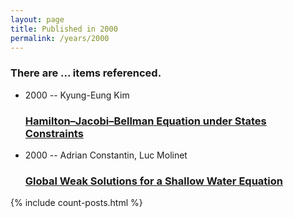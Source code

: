 ```yaml
---
layout: page
title: Published in 2000
permalink: /years/2000
---
```


<h3 id="number-posts">There are ... items referenced.</h3>
<ul class="post-list">

  <li>
    <span class="post-meta">2000 -- Kyung-Eung Kim</span>
    <h3><a class="post-link" href="{{ site.baseurl }}/hamilton-jacobi-bellman-equation-under-states-constraints">Hamilton–Jacobi–Bellman Equation under States Constraints</a></h3>
  </li>
  <li>
    <span class="post-meta">2000 -- Adrian Constantin, Luc Molinet</span>
    <h3><a class="post-link" href="{{ site.baseurl }}/global-weak-solutions-for-a-shallow-water-equation">Global Weak Solutions for a Shallow Water Equation</a></h3>
  </li>
</ul>
{% include count-posts.html %}

